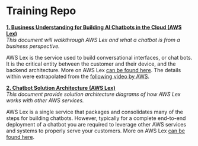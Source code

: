 # Training Repo

**[1. Business Understanding for Building AI Chatbots in the Cloud (AWS Lex)](/training/business_understanding_lex.md)**
</br>*This document will walkthrough AWS Lex and what a chatbot is from a business perspective.* 

AWS Lex is the service used to build conversational interfaces, or chat bots. It is the critical entity between the customer and their device, and the backend architecture. More on AWS Lex [can be found here](https://aws.amazon.com/lex). The details within were extrapolated from the [following video by AWS](https://youtu.be/qe9nRU6ZHAI). 


**[2. Chatbot Solution Architecture (AWS Lex)](/training/solution_architecture_lex.md)**
</br>*This document provide solution architecture diagrams of how AWS Lex works with other AWS services.*

AWS Lex is a single service that packages and consolidates many of the steps for building chatbots. However, typically for a complete end-to-end deployment of a chatbot you are required to leverage other AWS services and systems to properly serve your customers. More on AWS Lex [can be found here](https://aws.amazon.com/lex).
